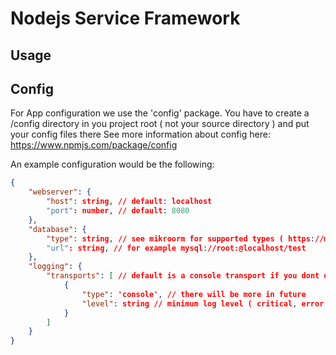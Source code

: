 # Nodejs Service Framework

## Usage

## Config

For App configuration we use the 'config' package.
You have to create a /config directory in you project root ( not your source directory ) and put your config files there
See more information about config here: https://www.npmjs.com/package/config

An example configuration would be the following:
```json 
{
    "webserver": {
        "host": string, // default: localhost
        "port": number, // default: 8080
    },
    "database": {
        "type": string, // see mikroorm for supported types ( https://mikro-orm.io/docs/configuration/#driver )
        "url": string, // for example mysql://root:@localhost/test
    },
    "logging": {
        "transports": [ // default is a console transport if you dont defined otherwise
            {
                "type": 'console', // there will be more in future
                "level": string // minimum log level ( critical, error, warning, info, framework, debug, silly ) // default is framework
            }
        ]
    }
}
```